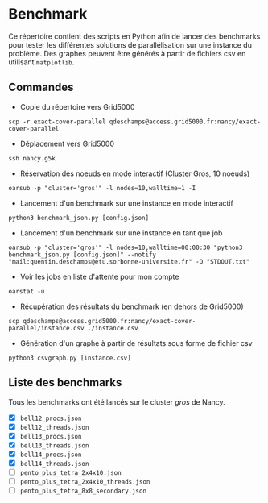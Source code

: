 # Benchmark

Ce répertoire contient des scripts en Python afin de lancer des benchmarks pour tester les différentes solutions de parallélisation sur une instance du problème. Des graphes peuvent être générés à partir de fichiers csv en utilisant `matplotlib`.

## Commandes

- Copie du répertoire vers Grid5000
```
scp -r exact-cover-parallel qdeschamps@access.grid5000.fr:nancy/exact-cover-parallel
```

- Déplacement vers Grid5000
```
ssh nancy.g5k
```

- Réservation des noeuds en mode interactif (Cluster Gros, 10 noeuds)
```
oarsub -p "cluster='gros'" -l nodes=10,walltime=1 -I
```

- Lancement d'un benchmark sur une instance en mode interactif
```
python3 benchmark_json.py [config.json]
```

- Lancement d'un benchmark sur une instance en tant que job
```
oarsub -p "cluster='gros'" -l nodes=10,walltime=00:00:30 "python3 benchmark_json.py [config.json]" --notify "mail:quentin.deschamps@etu.sorbonne-universite.fr" -O "STDOUT.txt" 
```

- Voir les jobs en liste d'attente pour mon compte
```
oarstat -u
```

- Récupération des résultats du benchmark (en dehors de Grid5000)
```
scp qdeschamps@access.grid5000.fr:nancy/exact-cover-parallel/instance.csv ./instance.csv
```

- Génération d'un graphe à partir de résultats sous forme de fichier csv
```
python3 csvgraph.py [instance.csv]
```

## Liste des benchmarks

Tous les benchmarks ont été lancés sur le cluster *gros* de Nancy.

- [x] `bell12_procs.json`
- [x] `bell12_threads.json`
- [x] `bell13_procs.json`
- [x] `bell13_threads.json`
- [x] `bell14_procs.json`
- [x] `bell14_threads.json`
- [ ] `pento_plus_tetra_2x4x10.json`
- [ ] `pento_plus_tetra_2x4x10_threads.json`
- [ ] `pento_plus_tetra_8x8_secondary.json`
